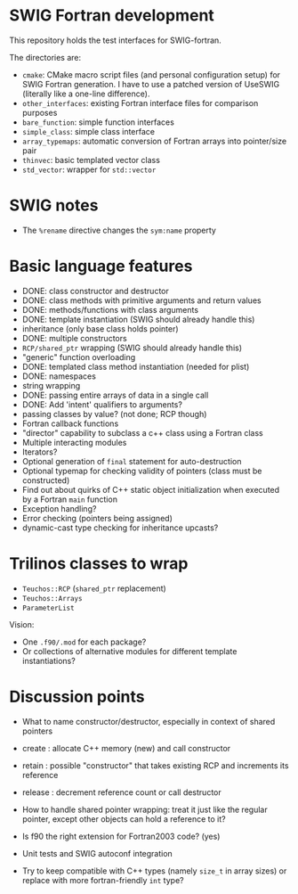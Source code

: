 SWIG Fortran development
========================

This repository holds the test interfaces for SWIG-fortran.

The directories are:
 - `cmake`: CMake macro script files (and personal configuration setup) for SWIG
   Fortran generation. I have to use a patched version of UseSWIG (literally
   like a one-line difference).
 - `other_interfaces`: existing Fortran interface files for comparison purposes
 - `bare_function`: simple function interfaces
 - `simple_class`: simple class interface
 - `array_typemaps`: automatic conversion of Fortran arrays into pointer/size
   pair
 - `thinvec`: basic templated vector class
 - `std_vector`: wrapper for `std::vector`


SWIG notes
==========

- The `%rename` directive changes the `sym:name` property

Basic language features
=======================

- DONE: class constructor and destructor
- DONE: class methods with primitive arguments and return values
- DONE: methods/functions with class arguments
- DONE: template instantiation (SWIG should already handle this)
- inheritance (only base class holds pointer)
- DONE: multiple constructors
- `RCP/shared_ptr` wrapping (SWIG should already handle this)
- "generic" function overloading
- DONE: templated class method instantiation (needed for plist)
- DONE: namespaces
- string wrapping
- DONE: passing entire arrays of data in a single call
- DONE: Add 'intent' qualifiers to arguments?
- passing classes by value? (not done; RCP though)
- Fortran callback functions
- "director" capability to subclass a c++ class using a Fortran class
- Multiple interacting modules
- Iterators?
- Optional generation of `final` statement for auto-destruction
- Optional typemap for checking validity of pointers (class must be
  constructed)
- Find out about quirks of C++ static object initialization when executed by a
  Fortran `main` function
- Exception handling?
- Error checking (pointers being assigned)
- dynamic-cast type checking for inheritance upcasts?

Trilinos classes to wrap
========================
- `Teuchos::RCP` (`shared_ptr` replacement)
- `Teuchos::Arrays`
- `ParameterList`

Vision:
- One `.f90/.mod` for each package?
- Or collections of alternative modules for different template instantiations?


Discussion points
=================
- What to name constructor/destructor, especially in context of shared pointers
 - create : allocate C++ memory (new) and call constructor
 - retain : possible "constructor" that takes existing RCP and increments its
   reference
 - release : decrement reference count or call destructor

- How to handle shared pointer wrapping: treat it just like the regular
  pointer, except other objects can hold a reference to it?
- Is f90 the right extension for Fortran2003 code? (yes)
- Unit tests and SWIG autoconf integration
- Try to keep compatible with C++ types (namely `size_t` in array sizes) or
  replace with more fortran-friendly `int` type?
